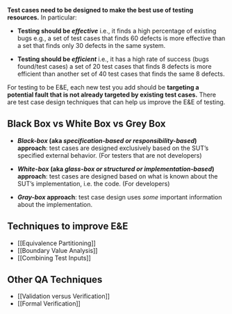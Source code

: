 **Test cases need to be designed to make the best use of testing resources.** In particular:

-   **Testing should be _effective_** i.e., it finds a high percentage of existing bugs e.g., a set of test cases that finds 60 defects is more effective than a set that finds only 30 defects in the same system.
    
-   **Testing should be _efficient_** i.e., it has a high rate of success (bugs found/test cases) a set of 20 test cases that finds 8 defects is more efficient than another set of 40 test cases that finds the same 8 defects.

For testing to be E&E, each new test you add should be **targeting a potential fault that is not already targeted by existing test cases.** There are test case design techniques that can help us improve the E&E of testing.

## Black Box vs White Box vs Grey Box

-   **_Black-box_ (aka _specification-based or responsibility-based_) approach**: test cases are designed exclusively based on the SUT’s specified external behavior. (For testers that are not developers)

-   **_White-box_ (aka _glass-box or structured or implementation-based_) approach**: test cases are designed based on what is known about the SUT’s implementation, i.e. the code. (For developers)
   
-   **_Gray-box_ approach**: test case design uses _some_ important information about the implementation.

## Techniques to improve E&E

- [[Equivalence Partitioning]]
- [[Boundary Value Analysis]]
- [[Combining Test Inputs]]

## Other QA Techniques

- [[Validation versus Verification]]
- [[Formal Verification]]